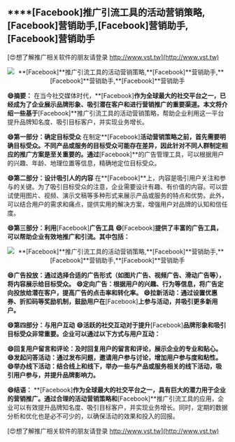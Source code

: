 ## ****[Facebook]**推广引流工具的活动营销策略,**[Facebook]**营销助手,**[Facebook]**营销助手,**[Facebook]**营销助手**

[😍想了解推广相关软件的朋友请登录 http://www.vst.tw](http://www.vst.tw)

 <center><img src="https://vst.tw/MP4/tuiguang/png/8.png" alt="**[Facebook]**推广引流工具的活动营销策略,**[Facebook]**营销助手,**[Facebook]**营销助手,**[Facebook]**营销助手"></center>

**😄摘要：**
在当今社交媒体时代，**[Facebook]**作为全球最大的社交平台之一，已经成为了企业展示品牌形象、吸引潜在客户和进行营销推广的重要渠道。本文将介绍一些基于**[Facebook]**推广引流工具的活动营销策略，帮助企业利用这一平台提升品牌知名度、吸引目标客户，并实现业务增长。

**😄第一部分：确定目标受众**
在制定**[Facebook]**活动营销策略之前，首先需要明确目标受众。不同产品或服务的目标受众可能存在差异，因此针对不同人群制定相应的推广方案是至关重要的。通过**[Facebook]**的广告管理工具，可以根据用户的兴趣、年龄、地理位置等信息，精确地定位目标受众。

**😄第二部分：设计吸引人的内容**
在**[Facebook]**上，内容是吸引用户关注和参与的关键。为了吸引目标受众的注意，企业需要设计有趣、有价值的内容。可以尝试使用图片、视频、演示文稿等多种形式来展示产品或服务的特点和优势。此外，可以结合用户的需求和痛点，提供实用的解决方案，增强用户对品牌的认知和信任度。

**😄第三部分：利用**[Facebook]**广告工具**
**😄**[Facebook]**提供了丰富的广告工具，可以帮助企业有效地推广和引流。其中包括：**

 <center><img src="https://vst.tw/MP4/tuiguang/png/7.png" alt="**[Facebook]**推广引流工具的活动营销策略,**[Facebook]**营销助手,**[Facebook]**营销助手,**[Facebook]**营销助手"></center>

**😄广告投放：通过选择合适的广告形式（如图片广告、视频广告、滑动广告等），将内容展示给目标受众。**
**😄定向广告：根据用户的兴趣、行为等信息，将广告定向投放给潜在客户，提高广告的点击率和转化率。**
**😄拉新活动：通过设置优惠券、折扣码等奖励机制，鼓励用户在**[Facebook]**上参与活动，并吸引更多新用户。**

**😄第四部分：与用户互动**
**😄活跃的社交互动对于提升**[Facebook]**品牌形象和吸引目标受众非常重要。企业可以通过以下方式与用户互动：**

**😄回复用户留言和评论：及时回复用户的留言和评论，展示企业的专业和贴心。**
**😄发起问答活动：通过发布问题，邀请用户参与讨论，增加用户参与度和粘性。**
**😄举办线下活动：结合线上和线下，举办一些与产品或服务相关的线下活动，吸引用户参与，并提升品牌影响力。**

**😄结语：**
**[Facebook]**作为全球最大的社交平台之一，具有巨大的潜力用于企业的营销推广。通过合理的活动营销策略和**[Facebook]**推广引流工具的应用，企业可以有效提升品牌知名度、吸引目标客户，并实现业务增长。同时，定期的数据分析和优化也是必不可少的，以确保活动的效果和投入的回报。

[😍想了解推广相关软件的朋友请登录 http://www.vst.tw](http://www.vst.tw)



